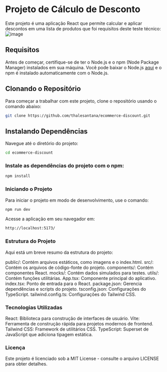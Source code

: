 # Projeto de Cálculo de Desconto

Este projeto é uma aplicação React que permite calcular e aplicar descontos em uma lista de produtos que foi requisitos deste teste técnico:
![image](https://github.com/user-attachments/assets/d9736be4-edbd-41c1-b047-faed166255af)

## Requisitos

Antes de começar, certifique-se de ter o Node.js e o npm (Node Package Manager) instalados em sua máquina. Você pode baixar o Node.js [aqui](https://nodejs.org/) e o npm é instalado automaticamente com o Node.js.

## Clonando o Repositório

Para começar a trabalhar com este projeto, clone o repositório usando o comando abaixo:

```bash
git clone https://github.com/thalesantana/ecommerce-discount.git
```

## Instalando Dependências
Navegue até o diretório do projeto:

```bash
cd ecommerce-discount
```

### Instale as dependências do projeto com o npm:

```bash
npm install
```
### Iniciando o Projeto
Para iniciar o projeto em modo de desenvolvimento, use o comando:

``` bash
npm run dev
```
Acesse a aplicação em seu navegador em:
``` bash
http://localhost:5173/
```

### Estrutura do Projeto

Aqui está um breve resumo da estrutura do projeto:

public/: Contém arquivos estáticos, como imagens e o index.html.
src/: Contém os arquivos de código-fonte do projeto.
components/: Contém componentes React.
mocks/: Contém dados simulados para testes.
utils/: Contém funções utilitárias.
App.tsx: Componente principal do aplicativo.
index.tsx: Ponto de entrada para o React.
package.json: Gerencia dependências e scripts do projeto.
tsconfig.json: Configurações do TypeScript.
tailwind.config.ts: Configurações do Tailwind CSS.

### Tecnologias Utilizadas

React: Biblioteca para construção de interfaces de usuário.
Vite: Ferramenta de construção rápida para projetos modernos de frontend.
Tailwind CSS: Framework de utilitários CSS.
TypeScript: Superset de JavaScript que adiciona tipagem estática.

### Licença
Este projeto é licenciado sob a MIT License - consulte o arquivo LICENSE para obter detalhes.

